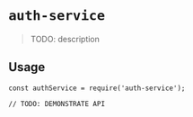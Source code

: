 # `auth-service`

> TODO: description

## Usage

```
const authService = require('auth-service');

// TODO: DEMONSTRATE API
```
